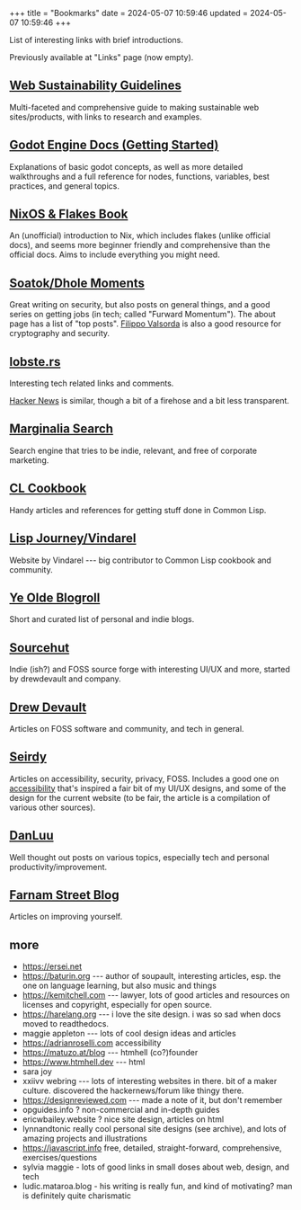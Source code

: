 +++
title = "Bookmarks"
date = 2024-05-07 10:59:46
updated = 2024-05-07 10:59:46
+++

List of interesting links with brief introductions.

Previously available at "Links" page (now empty).

## [Web Sustainability Guidelines](https://w3c.github.io/sustyweb#table-of-contents)

Multi-faceted and comprehensive guide
to making sustainable web sites/products,
with links to research and examples.

## [Godot Engine Docs (Getting Started)](https://docs.godotengine.org/en/stable/getting_started/introduction/index.html)

Explanations of basic godot concepts,
as well as more detailed walkthroughs
and a full reference for nodes, functions, variables,
best practices, and general topics.

## [NixOS & Flakes Book](https://nixos-and-flakes.thiscute.world/)

An (unofficial) introduction to Nix,
which includes flakes (unlike official docs),
and seems more beginner friendly and comprehensive
than the official docs.
Aims to include everything you might need.

## [Soatok/Dhole Moments](https://soatok.blog)

Great writing on security,
but also posts on general things,
and a good series on getting jobs
(in tech; called "Furward Momentum").
The about page has a list of "top posts".
[Filippo Valsorda](filippo.io)
is also a good resource for cryptography and security.

## [lobste.rs](https://lobste.rs)

Interesting tech related links and comments.

[Hacker News](https://news.ycombinator.com) is similar,
though a bit of a firehose and a bit less transparent.

## [Marginalia Search](https://search.marginalia.nu)

Search engine that tries to be indie, relevant,
and free of corporate marketing.

## [CL Cookbook](https://lispcookbook.github.io/cl-cookbook)

Handy articles and references for getting stuff done in Common Lisp.

## [Lisp Journey/Vindarel](https://lisp-journey.gitlab.io)

Website by Vindarel --- big contributor to Common Lisp
cookbook and community.

## [Ye Olde Blogroll](https://blogroll.org)

Short and curated list of personal and indie blogs.

## [Sourcehut](https://sr.ht)

Indie (ish?) and FOSS source forge
with interesting UI/UX and more,
started by drewdevault and company.

## [Drew Devault](https://drewdevault.com)

Articles on FOSS software and community,
and tech in general.

## [Seirdy](https://seirdy.one)

Articles on accessibility, security, privacy, FOSS.
Includes a good one on
[accessibility](https://seirdy.one/posts/2020/11/23/website-best-practices/)
that's inspired a fair bit of my UI/UX designs,
and some of the design for the current website
(to be fair, the article is a compilation
of various other sources).

## [DanLuu](https://danluu.com)

Well thought out posts on various topics,
especially tech and personal productivity/improvement.

## [Farnam Street Blog](https://fs.blog/blog)

Articles on improving yourself.

## more

- https://ersei.net
- https://baturin.org --- author of soupault, interesting articles,
  esp. the one on language learning, but also music and things
- https://kemitchell.com ---
  lawyer, lots of good articles and resources
  on licenses and copyright, especially for open source.
- https://harelang.org --- i love the site design.
  i was so sad when docs moved to readthedocs.
- maggie appleton --- lots of cool design ideas and articles
- https://adrianroselli.com accessibility
- https://matuzo.at/blog --- htmhell (co?)founder
- https://www.htmhell.dev --- html
- sara joy
- xxiivv webring --- lots of interesting websites in there.
  bit of a maker culture. discovered the hackernews/forum like thingy there.
- https://designreviewed.com --- made a note of it, but don't remember
- opguides.info ? non-commercial and in-depth guides
- ericwbailey.website ? nice site design, articles on html
- lynnandtonic really cool personal site designs (see archive), and lots of amazing projects and illustrations
- https://javascript.info free, detailed, straight-forward, comprehensive, exercises/questions
- sylvia maggie - lots of good links in small doses about web, design, and tech
- ludic.mataroa.blog - his writing is really fun, and kind of motivating? man is definitely quite charismatic
